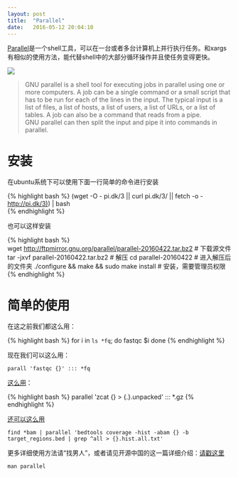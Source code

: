 ```yaml
---
layout: post
title:  "Parallel"
date:   2016-05-12 20:04:10
---
```


[Parallel](http://www.gnu.org/software/parallel/)是一个shell工具，可以在一台或者多台计算机上并行执行任务。和xargs有相似的使用方法，能代替shell中的大部分循环操作并且使任务变得更快。

![](http://www.gnu.org/software/parallel/logo-gray+black300.png)

> GNU parallel is a shell tool for executing jobs in parallel using one or more computers. A job can be a single command or a small script that has to be run for each of the lines in the input. The typical input is a list of files, a list of hosts, a list of users, a list of URLs, or a list of tables. A job can also be a command that reads from a pipe. GNU parallel can then split the input and pipe it into commands in parallel.


# 安装

在ubuntu系统下可以使用下面一行简单的命令进行安装

{% highlight bash %} 
(wget -O - pi.dk/3 || curl pi.dk/3/ || fetch -o - [http://pi.dk/3)](http://pi.dk/3)) | bash  
{% endhighlight %}

也可以这样安装

{% highlight bash %}    
wget http://ftpmirror.gnu.org/parallel/parallel-20160422.tar.bz2 # 下载源文件
tar -jxvf parallel-20160422.tar.bz2 # 解压
cd parallel-20160422 # 进入解压后的文件夹
./configure && make && sudo make install # 安装，需要管理员权限
{% endhighlight %}

# 简单的使用

在这之前我们都这么用：

{% highlight bash %}
for i in `ls *fq`; do 
    fastqc $i
done
{% endhighlight %}

现在我们可以这么用：

    parall 'fastqc {}' ::: *fq


 [这么用](https://www.biostars.org/p/63816/)：

{% highlight bash %}
parallel 'zcat {} > {.}.unpacked' ::: *.gz
{% endhighlight %}

[还可以这么用](http://www.gettinggeneticsdone.com/2014/03/visualize-coverage-exome-targeted-ngs-bedtools.html)


    find *bam | parallel 'bedtools coverage -hist -abam {} -b target_regions.bed | grep ^all > {}.hist.all.txt'

更多详细使用方法请“找男人”，或者请见开源中国的这一篇详细介绍：[请戳这里](http://my.oschina.net/enyo/blog/271612)

    man parallel
